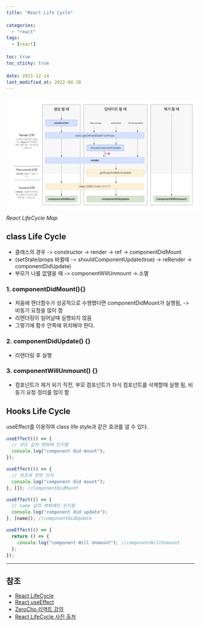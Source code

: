 ```yaml
---
title: "React Life Cycle"

categories:
  - "react"
tags:
  - [react]

toc: true
toc_sticky: true

date: 2021-12-14
last_modified_at: 2022-04-28
---
```


<p>
 <img src="/assets/img/react/reactLifeCycle.png" width="1000" style="margin:10px;" >
  <em>React LifeCycle Map</em>
</p>

## class Life Cycle

- 클래스의 경우 -> constructor -> render -> ref -> componentDidMount
- (setState/props 바뀔때 -> shouldComponentUpdate(true) -> reRender -> componentDidUpdate)
- 부모가 나를 없앨을 때 -> componentWillUnmount -> 소멸

### 1. componentDidMount(){}

- 처음에 렌더함수가 성공적으로 수행했다면 componentDidMount가 실행됨, -> 비동기 요청을 많이 함
- 리렌더링이 일어날때 실행되지 않음
- 그렇기에 함수 안쪽에 위치해야 한다.

### 2. componentDidUpdate() {}

- 리랜더링 후 실행

### 3. componentWillUnmount() {}

- 컴포넌트가 제거 되기 직전, 부모 컴포넌트가 자식 컴포넌트를 삭제할때 실행 됨, 비동기 요청 정리를 많이 함

## Hooks Life Cycle

useEffect를 이용하여 class life style과 같은 효과를 낼 수 있다.

```js
useEffect(() => {
  // 모든 값의 변화에 인지함
  console.log("component did mount");
});
```

```js
useEffect(() => {
  // 최초에 한번 인지
  console.log("component did mount");
}, []); //ComponentDidMount
```

```js
useEffect(() => {
  // name 값의 변화에만 인지함
  console.log("component did update");
}, [name]); //componentDidUpdate
```

```js
useEffect(() => {
  return () => {
    console.log("component Will Unmount"); //componentWillUnmount
  };
});
```

---

## 참조

- [React LifeCycle](https://ko.reactjs.org/docs/state-and-lifecycle.html)
- [React useEffect](https://ko.reactjs.org/docs/hooks-effect.html)
- [ZeroCho 리액트 강의](https://www.youtube.com/watch?v=F8eqh1Y4n3k&list=PLcqDmjxt30RtqbStQqk-eYMK8N-1SYIFn&index=41)
- [React LifeCycle 사진 출처](https://projects.wojtekmaj.pl/react-lifecycle-methods-diagram/)
